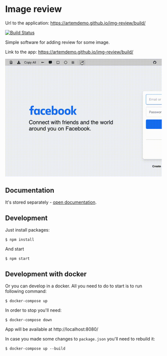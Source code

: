 # Image review

Url to the application: https://artemdemo.github.io/img-review/build/

[![Build Status](https://travis-ci.org/artemdemo/img-review.svg?branch=master)](https://travis-ci.org/artemdemo/img-review)

Simple software for adding review for some image.

Link to the app: https://artemdemo.github.io/img-review/build/

[![IMG review - functionality](screenshots/img-review_functionality.gif)](https://artemdemo.github.io/img-review/build/)

## Documentation

It's stored separately - [open documentation](./documentation/README.md).

## Development

Just install packages:

```
$ npm install
```

And start

```
$ npm start
```

## Development with docker

Or you can develop in a docker.
All you need to do to start is to run following command:

```
$ docker-compose up
```

In order to stop you'll need:

```
$ docker-compose down
```

App will be available at http://localhost:8080/

In case you made some changes to `package.json` you'll need to rebuild it:

```
$ docker-compose up --build
```
